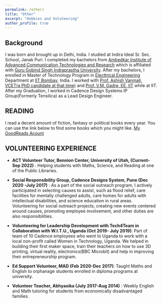 ```yaml
---
permalink: /other/
title: "Other"
excerpt: "Hobbies and Voluteering"
author_profile: true
---
```


Background 
------
I was born and brought up in Delhi, India. I studied at Indira Ideal Sr. Sec. School, Janak Puri. I completed my bachelors from [Ambedkar Institute of Advanced Communication Technologies and Research](https://aiactr.ac.in/) which is affiliated with [Guru Gobind Singh Indraprastha University](https://www.ipu.ac.in/). After my bachelors, I enrolled in Master of Technology Program in [Electtrical Engineering](https://www.ee.iitb.ac.in/web) Department at [IIT Bombay](https://www.iitb.ac.in/), India. I worked with [Prof. Ashish Vanmali, VCET(a PhD candidate at that time)](https://vcet.edu.in/departments/information-technology-engineering/ashish-vanmali/) and [Prof. V.M. Gadre, EE, IIT](https://www.ee.iitb.ac.in/wiki/faculty/vmgadre) while at IIT. After my Graduation, I worked in Cadence Design Systems IP Group(Formerly Tensilica) as a Lead Design Engineer.

READING
-------
I read a decent amount of fiction, fantasy or political books every year. You can use the link below to find some books which you might like.
[My GoodReads Acount](https://www.goodreads.com/user/show/16894718-tushaar-kataria)


VOLUNTEERING EXPERIENCE
------

- **ACT Volunteer Tutor, Bennion Center, University of Utah, (Current- Sep 2022)** : Helping students with Maths, Science, and Reading at one of the Public Libraries. 

- **Social Responsibility Group, Cadence Designs System, Pune (Dec 2020 -July 2017)** : As a part of the social outreach program, I actively participated in selecting causes to assist, such as flood relief, care facilities for mentally challenged adults, care homes for adults with intellectual disabilities, and science education in rural areas. Volunteering for social outreach projects, creating new events centered around causes, promoting employee involvement, and other duties are also responsibilities.

- **Volunteering for Leadership Development with Tech4Team in Collaboration with W.I.T.U., Uganda (Oct 2019- July 2019)**: Part of team of 10 Cadence employees who went to Uganda to work with a local non-profit called Women in Technology, Uganda. We helped in building their first maker space, train their teachers on how to use 3D printing, virtual reality, electronics(BBC Microbit) and help in improving their entrepreneurship program. 

- **Ed Support Volunteer, MAD (Feb 2020-Dec 2017)**: Taught Maths and English to orphanage students enrolled in diploma programs at university.

- **Volunteer Teacher, Abhyasika (July 2017-Aug 2014)** : Weekly English and Math tutoring for students from economically disadvantaged families. 


